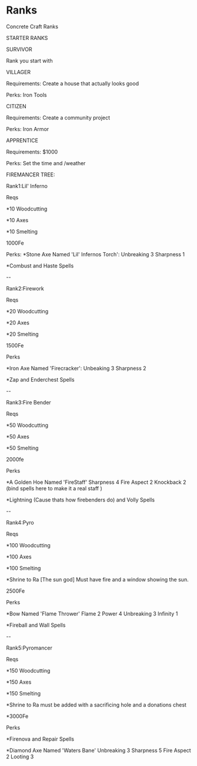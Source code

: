 Ranks
=====

Concrete Craft Ranks



STARTER RANKS



SURVIVOR

Rank you start with



VILLAGER

Requirements: Create a house that actually looks good

Perks: Iron Tools



CITIZEN

Requirements: Create a community project

Perks: Iron Armor 



APPRENTICE

Requirements: $1000

Perks: Set the time and /weather


FIREMANCER TREE:

Rank1:Lil' Inferno

Reqs

*10 Woodcutting

*10 Axes 

*10 Smelting

 1000Fe 

Perks: 
*Stone Axe Named 'Lil' Infernos Torch': Unbreaking 3 Sharpness 1

*Combust and Haste Spells


--

Rank2:Firework


Reqs

*20 Woodcutting

*20 Axes

*20 Smelting

1500Fe

Perks

*Iron Axe Named 'Firecracker': Unbeaking 3 Sharpness 2 

*Zap and Enderchest Spells

--

Rank3:Fire Bender

Reqs

*50 Woodcutting

*50 Axes

*50 Smelting

2000fe


Perks

*A Golden Hoe Named 'FireStaff' Sharpness 4 Fire Aspect 2 Knockback 2 (bind spells here to make it a real staff )

*Lightning (Cause thats how firebenders do) and Volly Spells

--

Rank4:Pyro

Reqs

*100 Woodcutting

*100 Axes

*100 Smelting

*Shrine to Ra [The sun god] Must have fire and a window showing the sun.

2500Fe 

Perks

*Bow Named 'Flame Thrower' Flame 2 Power 4 Unbreaking 3 Infinity 1

*Fireball and Wall Spells

--

Rank5:Pyromancer

Reqs

*150 Woodcutting

*150 Axes

*150 Smelting

*Shrine to Ra must be added with a sacrificing hole and a donations chest

*3000Fe

Perks

*Firenova and Repair Spells

*Diamond Axe Named 'Waters Bane' Unbreaking 3 Sharpness 5 Fire Aspect 2 Looting 3

